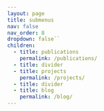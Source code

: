 ```yaml
---
layout: page
title: submenus
nav: false
nav_order: 8
dropdown: false``
children:
  - title: publications
    permalink: /publications/
  - title: divider
  - title: projects
    permalink: /projects/
  - title: divider
  - title: blog
    permalink: /blog/
---
```

